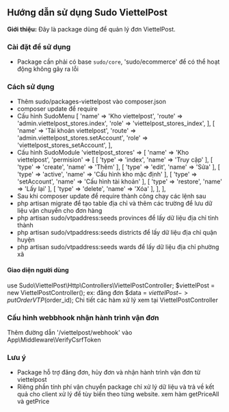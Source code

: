 ## Hướng dẫn sử dụng Sudo ViettelPost ##

**Giới thiệu:** Đây là package dùng để quản lý đơn ViettelPost.

### Cài đặt để sử dụng ###

- Package cần phải có base `sudo/core`, 'sudo/ecommerce' để có thể hoạt động không gây ra lỗi

### Cách sử dụng ###
- Thêm sudo/packages-viettelpost vào composer.json
- composer update để require
- Cấu hình SudoMenu
	[
        'name' 		=> 'Kho viettelpost',
        'route' 	=> 'admin.viettelpost_stores.index',
        'role' 		=> 'viettelpost_stores_index',
    ],
    [
        'name' 		=> 'Tài khoản viettelpost',
        'route' 	=> 'admin.viettelpost_stores.setAccount',
        'role' 		=> 'viettelpost_stores_setAccount',
    ],
- Cấu hình SudoModule
	'viettelpost_stores' => [
		'name' 			=> 'Kho viettelpost',
		'permision' 	=> [
			[ 'type' => 'index', 'name' => 'Truy cập' ],
			[ 'type' => 'create', 'name' => 'Thêm' ],
			[ 'type' => 'edit', 'name' => 'Sửa' ],
			[ 'type' => 'active', 'name' => 'Cấu hình kho mặc định' ],
			[ 'type' => 'setAccount', 'name' => 'Cấu hình tài khoản' ],
			[ 'type' => 'restore', 'name' => 'Lấy lại' ],
			[ 'type' => 'delete', 'name' => 'Xóa' ],
		],
	],
- Sau khi composer update để require thành công chạy các lệnh sau
- php artisan migrate để tạo table địa chỉ và thêm các trường để lưu dữ liệu vận chuyển cho đơn hàng
- php artisan sudo/vtpaddress:seeds provinces để lấy dữ liệu địa chỉ tỉnh thành
- php artisan sudo/vtpaddress:seeds districts để lấy dữ liệu địa chỉ quận huyện
- php artisan sudo/vtpaddress:seeds wards để lấy dữ liệu địa chỉ phường xã

#### Giao diện người dùng ####
use Sudo\ViettelPost\Http\Controllers\ViettelPostController;
$viettelPost = new ViettelPostController();
ex: đăng đơn $data = $viettelPost->putOrderVTP($order_id);
Chi tiết các hàm xử lý xem tại ViettelPostController

### Cấu hình webbhook nhận hành trình vận đơn ##
Thêm đường dẫn  '/viettelpost/webhook' vào App\Middleware\VerifyCsrfToken

### Lưu ý ##
- Package hỗ trợ đăng đơn, hủy đơn và nhận hành trình vận đơn từ viettelpost
- Riêng phần tính phí vận chuyển package chỉ xử lý dữ liệu và trả về kết quả cho client xử lý để tùy biến theo từng website. xem hàm getPriceAll và getPrice